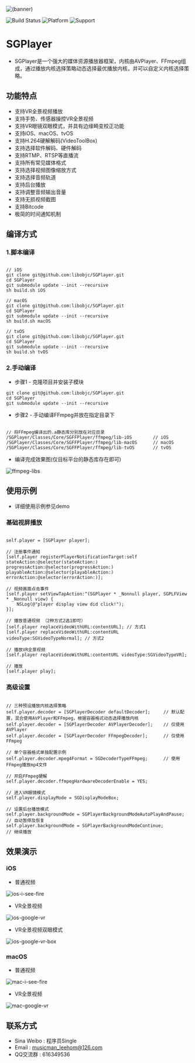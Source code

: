 ![(banner)](https://coding.net/u/0x010101/p/resource-public/git/raw/master/SGPlayer/banner-small.png)

![Build Status](https://img.shields.io/badge/build-%20passing%20-brightgreen.svg)
![Platform](https://img.shields.io/badge/Platform-%20iOS%20macOS%20tvOS%20-blue.svg)
![Support](https://img.shields.io/badge/support-%20VR%20360%C2%B0%20-orange.svg)

# SGPlayer 

- SGPlayer是一个强大的媒体资源播放器框架，内核由AVPlayer、FFmpeg组成，通过播放内核选择策略动态选择最优播放内核，并可以自定义内核选择策略。

## 功能特点

- 支持VR全景视频播放
- 支持手势、传感器操控VR全景视频
- 支持VR眼镜双眼模式，并具有边缘畸变校正功能
- 支持iOS、macOS、tvOS
- 支持H.264硬解解码(VideoToolBox)
- 支持选择软件解码、硬件解码
- 支持RTMP、RTSP等直播流
- 支持所有常见媒体格式
- 支持选择视频图像缩放方式
- 支持选择音频轨道
- 支持后台播放
- 支持调整音频输出音量
- 支持无损视频截图
- 支持Bitcode
- 极简的时间通知机制

## 编译方式

### 1.脚本编译

```obj-c

// iOS
git clone git@github.com:libobjc/SGPlayer.git
cd SGPlayer
git submodule update --init --recursive
sh build.sh iOS

// macOS
git clone git@github.com:libobjc/SGPlayer.git
cd SGPlayer
git submodule update --init --recursive
sh build.sh macOS

// tvOS
git clone git@github.com:libobjc/SGPlayer.git
cd SGPlayer
git submodule update --init --recursive
sh build.sh tvOS

```

### 2.手动编译

- 步骤1 - 克隆项目并安装子模块

```
git clone git@github.com:libobjc/SGPlayer.git
cd SGPlayer
git submodule update --init --recursive

```

- 步骤2 - 手动编译FFmpeg并放在指定目录下

```obj-c

// 将FFmpeg编译出的.a静态库分别放在对应目录
/SGPlayer/Classes/Core/SGFFPlayer/ffmpeg/lib-iOS        // iOS
/SGPlayer/Classes/Core/SGFFPlayer/ffmpeg/lib-macOS      // macOS
/SGPlayer/Classes/Core/SGFFPlayer/ffmpeg/lib-tvOS       // tvOS

```

- 编译完成效果图(仅目标平台的静态库存在即可)

![ffmpeg-libs](https://coding.net/u/0x010101/p/resource-public/git/raw/master/SGPlayer/ffmpeg-libs.png)


## 使用示例

- 详细使用示例参见demo

### 基础视屏播放

```obj-c

self.player = [SGPlayer player];

// 注册事件通知
[self.player registerPlayerNotificationTarget:self stateAction:@selector(stateAction:) progressAction:@selector(progressAction:) playableAction:@selector(playableAction:) errorAction:@selector(errorAction:)];

// 视频画面点击事件
[self.player setViewTapAction:^(SGPlayer * _Nonnull player, SGPLFView * _Nonnull view) {
    NSLog(@"player display view did click!");
}];

// 播放普通视频 （2种方式2选1即可）
[self.player replaceVideoWithURL:contentURL]; // 方式1
[self.player replaceVideoWithURL:contentURL videoType:SGVideoTypeNormal]; // 方式2

// 播放VR全景视频
[self.player replaceVideoWithURL:contentURL videoType:SGVideoTypeVR];

// 播放
[self.player play];

```

### 高级设置


```obj-c

// 三种预设播放内核选择策略
self.player.decoder = [SGPlayerDecoder defaultDecoder];     // 默认配置，混合使用AVPlayer和FFmpeg，根据容器格式动态选择播放内核
self.player.decoder = [SGPlayerDecoder AVPlayerDecoder];    // 仅使用AVPlayer
self.player.decoder = [SGPlayerDecoder FFmpegDecoder];      // 仅使用FFmpeg

// 单个容器格式单独配置示例
self.player.decoder.mpeg4Format = SGDecoderTypeFFmpeg;      // 使用FFmpeg播放mp4文件

// 开启FFmpeg硬解
self.player.decoder.ffmpegHardwareDecoderEnable = YES;

// 进入VR眼镜模式
self.player.displayMode = SGDisplayModeBox;

// 设置后台播放模式
self.player.backgroundMode = SGPlayerBackgroundModeAutoPlayAndPause;  // 自动暂停及恢复
self.player.backgroundMode = SGPlayerBackgroundModeContinue;          // 继续播放

```


## 效果演示

### iOS

- 普通视频

![ios-i-see-fire](https://coding.net/u/0x010101/p/resource-public/git/raw/master/SGPlayer/ios-i-see-fire.gif)

- VR全景视频

![ios-google-vr](https://coding.net/u/0x010101/p/resource-public/git/raw/master/SGPlayer/ios-google-vr.gif)

- VR全景视频双眼模式

![ios-google-vr-box](https://coding.net/u/0x010101/p/resource-public/git/raw/master/SGPlayer/ios-google-vr-box.gif)


### macOS

- 普通视频

![mac-i-see-fire](https://coding.net/u/0x010101/p/resource-public/git/raw/master/SGPlayer/mac-google-vr.gif)

- VR全景视频

![mac-google-vr](https://coding.net/u/0x010101/p/resource-public/git/raw/master/SGPlayer/mac-google-vr.gif)



## 联系方式

- Sina Weibo : 程序员Single
- Email : musicman_leehom@126.com
- QQ交流群 : 616349536

